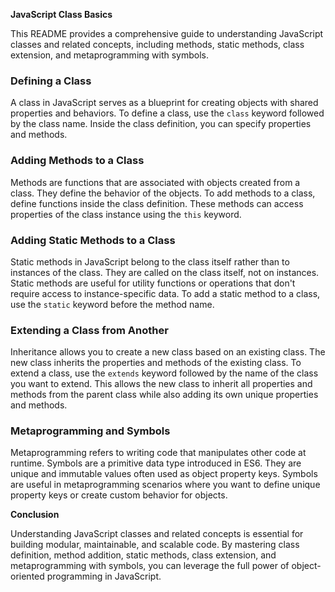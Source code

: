 **JavaScript Class Basics**

This README provides a comprehensive guide to understanding JavaScript classes and related concepts, including methods, static methods, class extension, and metaprogramming with symbols.

### Defining a Class

A class in JavaScript serves as a blueprint for creating objects with shared properties and behaviors. To define a class, use the `class` keyword followed by the class name. Inside the class definition, you can specify properties and methods.

### Adding Methods to a Class

Methods are functions that are associated with objects created from a class. They define the behavior of the objects. To add methods to a class, define functions inside the class definition. These methods can access properties of the class instance using the `this` keyword.

### Adding Static Methods to a Class

Static methods in JavaScript belong to the class itself rather than to instances of the class. They are called on the class itself, not on instances. Static methods are useful for utility functions or operations that don't require access to instance-specific data. To add a static method to a class, use the `static` keyword before the method name.

### Extending a Class from Another

Inheritance allows you to create a new class based on an existing class. The new class inherits the properties and methods of the existing class. To extend a class, use the `extends` keyword followed by the name of the class you want to extend. This allows the new class to inherit all properties and methods from the parent class while also adding its own unique properties and methods.

### Metaprogramming and Symbols

Metaprogramming refers to writing code that manipulates other code at runtime. Symbols are a primitive data type introduced in ES6. They are unique and immutable values often used as object property keys. Symbols are useful in metaprogramming scenarios where you want to define unique property keys or create custom behavior for objects.

**Conclusion**

Understanding JavaScript classes and related concepts is essential for building modular, maintainable, and scalable code. By mastering class definition, method addition, static methods, class extension, and metaprogramming with symbols, you can leverage the full power of object-oriented programming in JavaScript.
